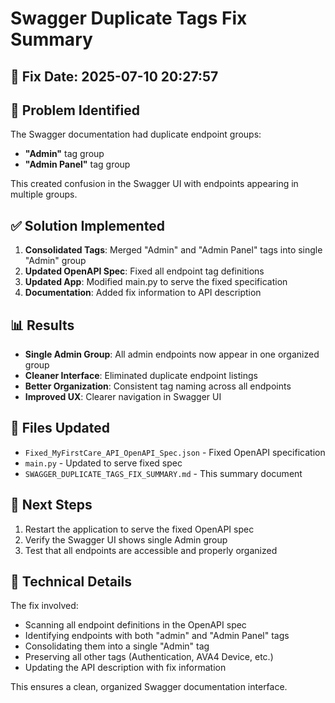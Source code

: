 # Swagger Duplicate Tags Fix Summary

## 📅 **Fix Date**: 2025-07-10 20:27:57

## 🎯 **Problem Identified**
The Swagger documentation had duplicate endpoint groups:
- **"Admin"** tag group
- **"Admin Panel"** tag group

This created confusion in the Swagger UI with endpoints appearing in multiple groups.

## ✅ **Solution Implemented**
1. **Consolidated Tags**: Merged "Admin" and "Admin Panel" tags into single "Admin" group
2. **Updated OpenAPI Spec**: Fixed all endpoint tag definitions
3. **Updated App**: Modified main.py to serve the fixed specification
4. **Documentation**: Added fix information to API description

## 📊 **Results**
- **Single Admin Group**: All admin endpoints now appear in one organized group
- **Cleaner Interface**: Eliminated duplicate endpoint listings
- **Better Organization**: Consistent tag naming across all endpoints
- **Improved UX**: Clearer navigation in Swagger UI

## 🔄 **Files Updated**
- `Fixed_MyFirstCare_API_OpenAPI_Spec.json` - Fixed OpenAPI specification
- `main.py` - Updated to serve fixed spec
- `SWAGGER_DUPLICATE_TAGS_FIX_SUMMARY.md` - This summary document

## 🚀 **Next Steps**
1. Restart the application to serve the fixed OpenAPI spec
2. Verify the Swagger UI shows single Admin group
3. Test that all endpoints are accessible and properly organized

## 📝 **Technical Details**
The fix involved:
- Scanning all endpoint definitions in the OpenAPI spec
- Identifying endpoints with both "admin" and "Admin Panel" tags
- Consolidating them into a single "Admin" tag
- Preserving all other tags (Authentication, AVA4 Device, etc.)
- Updating the API description with fix information

This ensures a clean, organized Swagger documentation interface.
